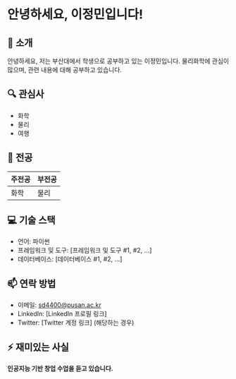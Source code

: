 ﻿# 안녕하세요, 이정민입니다!

## 👋 소개
안녕하세요, 저는 부산대에서 학생으로 공부하고 있는 이정민입니다. 물리화학에 관심이 많으며, 관련 내용에 대해 공부하고 있습니다.

## 🔍 관심사
- 화학
- 물리
- 여행

## 🌟 전공
주전공 | 부전공
------ | ------
화학 | 물리

## 💻 기술 스택
- 언어: 파이썬
- 프레임워크 및 도구: [프레임워크 및 도구 #1, #2, ...]
- 데이터베이스: [데이터베이스 #1, #2, ...]

## 📫 연락 방법
- 이메일: sd4400@pusan.ac.kr
- LinkedIn: [LinkedIn 프로필 링크]
- Twitter: [Twitter 계정 링크] (해당하는 경우)

## ⚡ 재미있는 사실
**인공지능 기반 창업 수업을 듣고 있습니다.**
